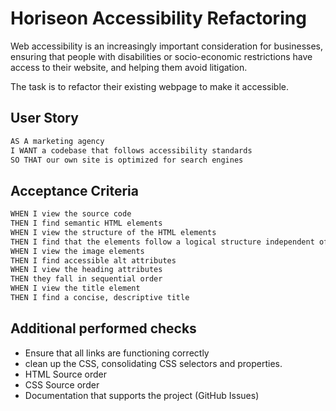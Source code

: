 # Horiseon Accessibility Refactoring

Web accessibility is an increasingly important consideration for businesses, ensuring that people with disabilities or socio-economic restrictions have access to their website, and helping them avoid litigation.

The task is to refactor their existing webpage to make it accessible.

## User Story

```markdown
AS A marketing agency
I WANT a codebase that follows accessibility standards
SO THAT our own site is optimized for search engines
```

## Acceptance Criteria

```markdown
WHEN I view the source code
THEN I find semantic HTML elements
WHEN I view the structure of the HTML elements
THEN I find that the elements follow a logical structure independent of styling and positioning
WHEN I view the image elements
THEN I find accessible alt attributes
WHEN I view the heading attributes
THEN they fall in sequential order
WHEN I view the title element
THEN I find a concise, descriptive title
```

## Additional performed checks

 - Ensure that all links are functioning correctly
 - clean up the CSS, consolidating CSS selectors and properties.
 - HTML Source order
 - CSS Source order
 - Documentation that supports the project (GitHub Issues)